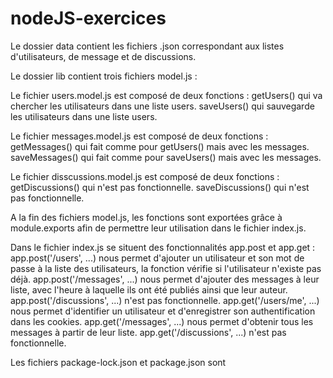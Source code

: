 # nodeJS-exercices

Le dossier data contient les fichiers .json correspondant aux listes d'utilisateurs, de message et de discussions.


Le dossier lib contient trois fichiers model.js :

Le fichier users.model.js est composé de deux fonctions :
getUsers() qui va chercher les utilisateurs dans une liste users.
saveUsers() qui sauvegarde les utilisateurs dans une liste users.

Le fichier messages.model.js est composé de deux fonctions :
getMessages() qui fait comme pour getUsers() mais avec les messages.
saveMessages() qui fait comme pour saveUsers() mais avec les messages.

Le fichier disscussions.model.js est composé de deux fonctions :
getDiscussions() qui n'est pas fonctionnelle.
saveDiscussions() qui n'est pas fonctionnelle.

A la fin des fichiers model.js, les fonctions sont exportées grâce à module.exports afin de permettre leur utilisation dans le fichier index.js.


Dans le fichier index.js se situent des fonctionnalités app.post et app.get :
app.post('/users', ...) nous permet d'ajouter un utilisateur et son mot de passe à la liste des utilisateurs, la fonction vérifie si l'utilisateur n'existe pas déjà.
app.post('/messages', ...) nous permet d'ajouter des messages à leur liste, avec l'heure à laquelle ils ont été publiés ainsi que leur auteur.
app.post('/discussions', ...) n'est pas fonctionnelle.
app.get('/users/me', ...) nous permet d'identifier un utilisateur et d'enregistrer son authentification dans les cookies.
app.get('/messages', ...) nous permet d'obtenir tous les messages à partir de leur liste.
app.get('/discussions', ...) n'est pas fonctionnelle.

Les fichiers package-lock.json et package.json sont 
